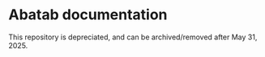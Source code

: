 # Abatab documentation

This repository is depreciated, and can be archived/removed after May 31, 2025.
